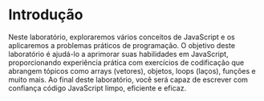 # Introdução

Neste laboratório, exploraremos vários conceitos de JavaScript e os aplicaremos a problemas práticos de programação. O objetivo deste laboratório é ajudá-lo a aprimorar suas habilidades em JavaScript, proporcionando experiência prática com exercícios de codificação que abrangem tópicos como arrays (vetores), objetos, loops (laços), funções e muito mais. Ao final deste laboratório, você será capaz de escrever com confiança código JavaScript limpo, eficiente e eficaz.

